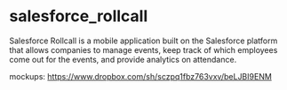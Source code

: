 salesforce_rollcall
===================

Salesforce Rollcall is a mobile application built on the Salesforce platform that allows companies to manage events,
keep track of which employees come out for the events, and provide analytics on attendance.

mockups: https://www.dropbox.com/sh/sczpq1fbz763vxv/beLJBI9ENM
